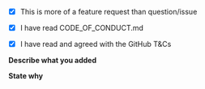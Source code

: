 - [x] This is more of a feature request than question/issue
- [x] I have read CODE_OF_CONDUCT.md
- [x] I have read and agreed with the GitHub T&Cs


**Describe what you added**


**State why**